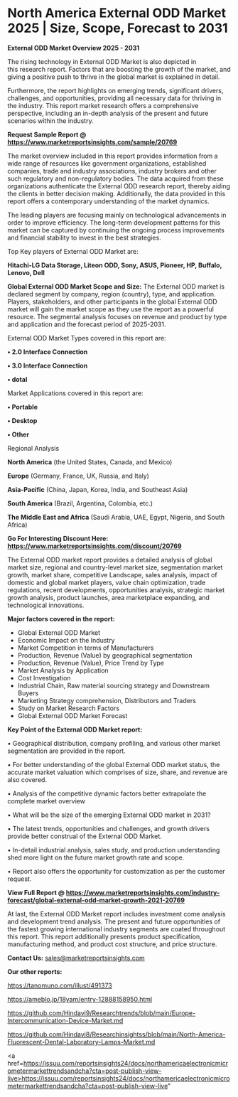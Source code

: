 # North America External ODD Market 2025 | Size, Scope, Forecast to 2031

<Strong> External ODD Market Overview 2025 - 2031</strong>

The rising technology in External ODD Market is also depicted in this research report. Factors that are boosting the growth of the market, and giving a positive push to thrive in the global market is explained in detail.

Furthermore, the report highlights on emerging trends, significant drivers, challenges, and opportunities, providing all necessary data for thriving in the industry. This report market research offers a comprehensive perspective, including an in-depth analysis of the present and future scenarios within the industry.

<strong>Request Sample Report @ <a href=https://www.marketreportsinsights.com/sample/20769>https://www.marketreportsinsights.com/sample/20769</a></strong>

The market overview included in this report provides information from a wide range of resources like government organizations, established companies, trade and industry associations, industry brokers and other such regulatory and non-regulatory bodies. The data acquired from these organizations authenticate the External ODD research report, thereby aiding the clients in better decision making. Additionally, the data provided in this report offers a contemporary understanding of the market dynamics.

The leading players are focusing mainly on technological advancements in order to improve efficiency. The long-term development patterns for this market can be captured by continuing the ongoing process improvements and financial stability to invest in the best strategies.

Top Key players of External ODD Market are:

<strong>Hitachi-LG Data Storage, Liteon ODD, Sony, ASUS, Pioneer, HP, Buffalo, Lenovo, Dell</strong>

<strong><b>Global External ODD Market Scope and Size:</b></strong>
The External ODD market is declared segment by company, region (country), type, and application. Players, stakeholders, and other participants in the global External ODD market will gain the market scope as they use the report as a powerful resource. The segmental analysis focuses on revenue and product by type and application and the forecast period of 2025-2031.

External ODD Market Types covered in this report are:

<strong>• 2.0 Interface Connection

• 3.0 Interface Connection

• dotal</strong>

Market Applications covered in this report are:

<strong>• Portable

• Desktop

• Other</strong> 

Regional Analysis

<strong>North America</strong> (the United States, Canada, and Mexico)

<strong>Europe</strong> (Germany, France, UK, Russia, and Italy)

<strong>Asia-Pacific</strong> (China, Japan, Korea, India, and Southeast Asia)

<strong>South America</strong> (Brazil, Argentina, Colombia, etc.)

<strong>The Middle East and Africa</strong> (Saudi Arabia, UAE, Egypt, Nigeria, and South Africa)

<strong>Go For Interesting Discount Here: <a href=https://www.marketreportsinsights.com/discount/20769>https://www.marketreportsinsights.com/discount/20769</a></strong>

The External ODD market report provides a detailed analysis of global market size, regional and country-level market size, segmentation market growth, market share, competitive Landscape, sales analysis, impact of domestic and global market players, value chain optimization, trade regulations, recent developments, opportunities analysis, strategic market growth analysis, product launches, area marketplace expanding, and technological innovations.

<strong><b>Major factors covered in the report:</b></strong>
<ul>
  <li>Global External ODD Market </li>
  <li>Economic Impact on the Industry</li>
  <li>Market Competition in terms of Manufacturers</li>
  <li>Production, Revenue (Value) by geographical segmentation</li>
  <li>Production, Revenue (Value), Price Trend by Type</li>
  <li>Market Analysis by Application</li>
  <li>Cost Investigation</li>
  <li>Industrial Chain, Raw material sourcing strategy and Downstream Buyers</li>
  <li>Marketing Strategy comprehension, Distributors and Traders</li>
  <li>Study on Market Research Factors</li>
  <li>Global External ODD Market Forecast</li>
</ul>

<strong><b>Key Point of the External ODD Market report:</b></strong>

• Geographical distribution, company profiling, and various other market segmentation are provided in the report.

• For better understanding of the global External ODD market status, the accurate market valuation which comprises of size, share, and revenue are also covered.

• Analysis of the competitive dynamic factors better extrapolate the complete market overview

• What will be the size of the emerging External ODD market in 2031?

• The latest trends, opportunities and challenges, and growth drivers provide better construal of the External ODD Market.

• In-detail industrial analysis, sales study, and production understanding shed more light on the future market growth rate and scope.

• Report also offers the opportunity for customization as per the customer request.

<strong><b>View Full Report @ <a href=https://www.marketreportsinsights.com/industry-forecast/global-external-odd-market-growth-2021-20769>https://www.marketreportsinsights.com/industry-forecast/global-external-odd-market-growth-2021-20769</a></b></strong>


At last, the External ODD Market report includes investment come analysis and development trend analysis. The present and future opportunities of the fastest growing international industry segments are coated throughout this report. This report additionally presents product specification, manufacturing method, and product cost structure, and price structure.

<strong>Contact Us:</strong>
sales@marketreportsinsights.com

<strong>Our other reports:</strong>

<a href=https://tanomuno.com/illust/491373>https://tanomuno.com/illust/491373</a>

<a href=https://ameblo.jp/18yam/entry-12888158950.html>https://ameblo.jp/18yam/entry-12888158950.html</a>

<a href=https://github.com/Hindavi9/Researchtrends/blob/main/Europe-Intercommunication-Device-Market.md>https://github.com/Hindavi9/Researchtrends/blob/main/Europe-Intercommunication-Device-Market.md</a>

<a href=https://github.com/Hindavi8/Researchinsightss/blob/main/North-America-Fluorescent-Dental-Laboratory-Lamps-Market.md>https://github.com/Hindavi8/Researchinsightss/blob/main/North-America-Fluorescent-Dental-Laboratory-Lamps-Market.md</a>

<a href=https://issuu.com/reportsinsights24/docs/northamericaelectronicmicrometermarkettrendsandcha?cta=post-publish-view-live>https://issuu.com/reportsinsights24/docs/northamericaelectronicmicrometermarkettrendsandcha?cta=post-publish-view-live</a>"
